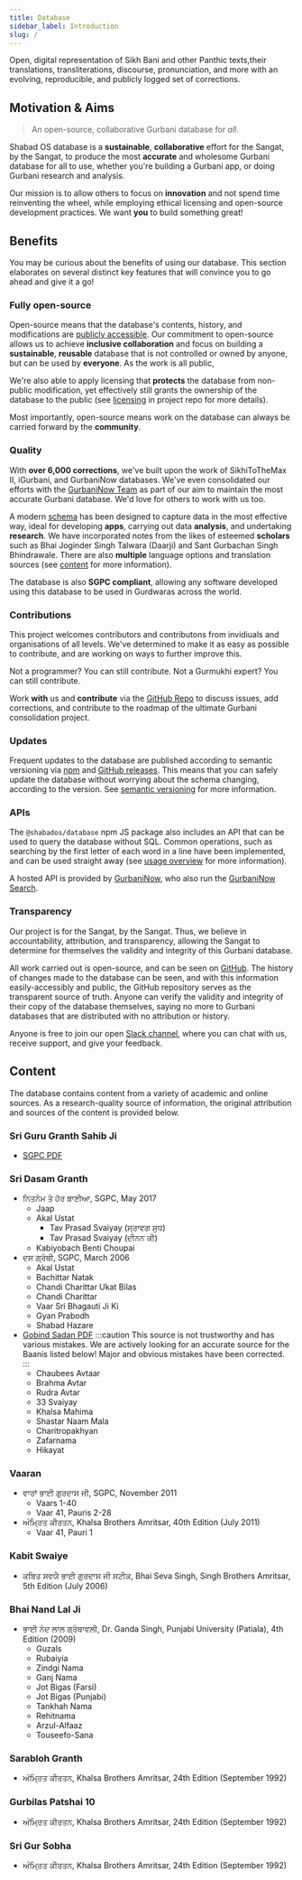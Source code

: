 ```yaml
---
title: Database
sidebar_label: Introduction
slug: /
---
```


Open, digital representation of Sikh Bani and other Panthic texts,their translations, transliterations, discourse, pronunciation, and more with an evolving, reproducible, and publicly logged set of corrections.

## Motivation & Aims

> An open-source, collaborative Gurbani database for _all_.

Shabad OS database is a **sustainable**, **collaborative** effort for the Sangat, by the Sangat, to produce the most **accurate** and wholesome Gurbani database for all to use, whether you're building a Gurbani app, or doing Gurbani research and analysis.

Our mission is to allow others to focus on **innovation** and not spend time reinventing the wheel, while employing ethical licensing and open-source development practices. We want **you** to build something great!

## Benefits

You may be curious about the benefits of using our database. This section elaborates on several distinct key features that will convince you to go ahead and give it a go!

### Fully open-source

Open-source means that the database's contents, history, and modifications are [publicly accessible](https://github.com/shabados/database). Our commitment to open-source allows us to achieve **inclusive collaboration** and focus on building a **sustainable**, **reusable** database that is not controlled or owned by anyone, but can be used by **everyone**. As the work is all public,

We're also able to apply licensing that **protects** the database from non-public modification, yet effectively still grants the ownership of the database to the public (see [licensing](https://github.com/shabados/database#6-license) in project repo for more details).

Most importantly, open-source means work on the database can always be carried forward by the **community**.

### Quality

With **over 6,000 corrections**, we've built upon the work of SikhiToTheMax II, iGurbani, and GurbaniNow databases. We've even consolidated our efforts with the [GurbaniNow Team](https://GurbaniNow.com) as part of our aim to maintain the most accurate Gurbani database. We'd love for others to work with us too.

A modern [schema](schema) has been designed to capture data in the most effective way, ideal for developing **apps**, carrying out data **analysis**, and undertaking **research**. We have incorporated notes from the likes of esteemed **scholars** such as Bhai Joginder Singh Talwara (Daarji) and Sant Gurbachan Singh Bhindrawale. There are also **multiple** language options and translation sources (see [content](#content) for more information).

The database is also **SGPC compliant**, allowing any software developed using this database to be used in Gurdwaras across the world.

### Contributions

This project welcomes contributors and contributons from invidiuals and organisations of all levels. We've determined to make it as easy as possible to contribute, and are working on ways to further improve this.

Not a programmer? You can still contribute. Not a Gurmukhi expert? You can still contribute.

Work **with** us and **contribute** via the [GitHub Repo](https://github.com/shabados/database) to discuss issues, add corrections, and contribute to the roadmap of the ultimate Gurbani consolidation project.

### Updates

Frequent updates to the database are published according to semantic versioning via [npm](https://npmjs.com/package/@shabados/database) and [GitHub releases](https://github.com/shabados/database/releases). This means that you can safely update the database without worrying about the schema changing, according to the version. See [semantic versioning](https://semver.org/) for more information.

### APIs

The `@shabados/database` npm JS package also includes an API that can be used to query the database without SQL. Common operations, such as searching by the first letter of each word in a line have been implemented, and can be used straight away (see [usage overview](usage) for more information).

A hosted API is provided by [GurbaniNow](https://github.com/gurbaninow/api), who also run the [GurbaniNow Search](https://GurbaniNow.com).

### Transparency

Our project is for the Sangat, by the Sangat. Thus, we believe in accountability, attribution, and transparency, allowing the Sangat to determine for themselves the validity and integrity of this Gurbani database.

All work carried out is open-source, and can be seen on [GitHub](https://github.com/shabados/database). The history of changes made to the database can be seen, and with this information easily-accessibly and public, the GitHub repository serves as the transparent source of truth. Anyone can verify the validity and integrity of their copy of the database themselves, saying no more to Gurbani databases that are distributed with no attribution or history.

Anyone is free to join our open [Slack channel](https://slack.shabados.com), where you can chat with us, receive support, and give your feedback.

## Content

The database contains content from a variety of academic and online sources. As a research-quality source of information, the original attribution and sources of the content is provided below.

### Sri Guru Granth Sahib Ji

- [SGPC PDF](https://web.archive.org/web/20171118031846/http://old.sgpc.net/CDN/Siri%20Guru%20Granth%20Sahib%20without%20Index%20%28Uni%29.pdf)

### Sri Dasam Granth

- ਨਿਤਨੇਮ ਤੇ ਹੋਰ ਬਾਣੀਆ, SGPC, May 2017
  - Jaap
  - Akal Ustat
    - Tav Prasad Svaiyay (ਸ੍ਰਾਵਗ ਸੁਧ)
    - Tav Prasad Svaiyay (ਦੀਨਨ ਕੀ)
  - Kabiyobach Benti Choupai
- ਦਸ ਗ੍ਰੰਥੀ, SGPC, March 2006
  - Akal Ustat
  - Bachittar Natak
  - Chandi Charittar Ukat Bilas
  - Chandi Charittar
  - Vaar Sri Bhagauti Ji Ki
  - Gyan Prabodh
  - Shabad Hazare
- [Gobind Sadan PDF](https://web.archive.org/web/20161019133456/http://media.sikher.com:80/files/Dasam_Granth.pdf)
  :::caution This source is not trustworthy and has various mistakes. We are actively looking for an accurate source for the Baanis listed below! Major and obvious mistakes have been corrected.
  :::
  - Chaubees Avtaar
  - Brahma Avtar
  - Rudra Avtar
  - 33 Svaiyay
  - Khalsa Mahima
  - Shastar Naam Mala
  - Charitropakhyan
  - Zafarnama
  - Hikayat

### Vaaran

- ਵਾਰਾਂ ਭਾਈ ਗੁਰਦਾਸ ਜੀ, SGPC, November 2011
  - Vaars 1-40
  - Vaar 41, Pauris 2-28
- ਅੰਮ੍ਰਿਤ ਕੀਰਤਨ, Khalsa Brothers Amritsar, 40th Edition (July 2011)
  - Vaar 41, Pauri 1

### Kabit Swaiye

- ਕਬਿਤ ਸਵਯੇੇ ਭਾਈ ਗੁਰਦਾਸ ਜੀ ਸਟੀਕ, Bhai Seva Singh, Singh Brothers Amritsar, 5th Edition (July 2006)

### Bhai Nand Lal Ji

- ਭਾਈ ਨੰਦ ਲਾਲ ਗ੍ਰੰਥਾਵਲੀ, Dr. Ganda Singh, Punjabi University (Patiala), 4th Edition (2009)
  - Guzals
  - Rubaiyia
  - Zindgi Nama
  - Ganj Nama
  - Jot Bigas (Farsi)
  - Jot Bigas (Punjabi)
  - Tankhah Nama
  - Rehitnama
  - Arzul-Alfaaz
  - Touseefo-Sana

### Sarabloh Granth

- ਅੰਮ੍ਰਿਤ ਕੀਰਤਨ, Khalsa Brothers Amritsar, 24th Edition (September 1992)

### Gurbilas Patshai 10

- ਅੰਮ੍ਰਿਤ ਕੀਰਤਨ, Khalsa Brothers Amritsar, 24th Edition (September 1992)

### Sri Gur Sobha

- ਅੰਮ੍ਰਿਤ ਕੀਰਤਨ, Khalsa Brothers Amritsar, 24th Edition (September 1992)
